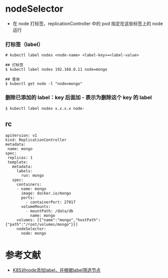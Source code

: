 # nodeSelector
- 在 node 打标签，replicationController 中的 pod 指定在这些标签上的 node 运行

### 打标签（label）
```
# kubectl label nodes <node-name> <label-key>=<label-value> 

## 打标签
$ kubectl label nodes 192.168.0.11 node=mongo

## 查询
$ kubectl get node -l "node=mongo"
```

### 删除已添加的 label：key 后面加 - 表示为删除这个 key 的 label
```
$ kubectl label nodex x.x.x.x node-
```

## rc
```
apiVersion: v1
kind: ReplicationController
metadata:
 name: mongo
spec:
 replicas: 1 
 template:
   metadata:
     labels:
       run: mongo
   spec:
     containers:
     - name: mongo
       image: docker.io/mongo
       ports:
         - containerPort: 27017
       volumeMounts:
         - mountPath: /data/db
           name: mongo
     volumes: [{"name":"mongo","hostPath":{"path":"/root/volumes/mongo"}}]
     nodeSelector: 
       node: mongo
```

# 参考文献
- [K8S对node添加label，并根据label筛选节点](http://blog.csdn.net/gsying1474/article/details/59057519)
